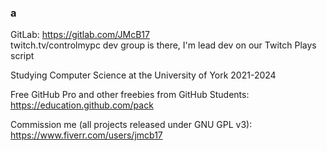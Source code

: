 ### a

GitLab: https://gitlab.com/JMcB17    
twitch.tv/controlmypc dev group is there, I'm lead dev on our Twitch Plays script

Studying Computer Science at the University of York 2021-2024

Free GitHub Pro and other freebies from GitHub Students: https://education.github.com/pack

Commission me (all projects released under GNU GPL v3): https://www.fiverr.com/users/jmcb17

<!--
**JMcB17/JMcB17** is a ✨ _special_ ✨ repository because its `README.md` (this file) appears on your GitHub profile.

Here are some ideas to get you started:

- 🔭 I’m currently working on ...
- 🌱 I’m currently learning ...
- 👯 I’m looking to collaborate on ...
- 🤔 I’m looking for help with ...
- 💬 Ask me about ...
- 📫 How to reach me: ...
- 😄 Pronouns: ...
- ⚡ Fun fact: ...
-->
